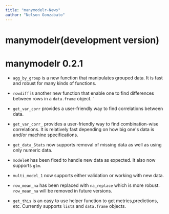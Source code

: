 ```yaml
---
title: "manymodelr-News"
author: "Nelson Gonzabato"
---
```

# manymodelr(development version)

# manymodelr 0.2.1

* `agg_by_group` is a new function that manipulates grouped data. It is fast and
   robust for many kinds of functions.

* `rowdiff` is another new function that enable one to find differences between rows
   in a `data.frame` object. 
  `
* `get_var_corr` provides a user-friendly way to find correlations between data.


* `get_var_corr_` provides a user-friendly way to find combination-wise correlations. It is relatively fast depending on how big one's data is and/or machine specifications. 

* `get_data_Stats` now supports removal of missing data as well as using only numeric data.

* `modeleR` has been fixed to handle new data as expected. It also now supports `glm`. 

* `multi_model_1` now supports either validation or working with new data.

* `row_mean_na`  has been replaced with `na_replace` which is more robust. `row_mean_na` will be removed in future versions. 

* `get_this` is an easy to use helper function to get metrics,predictions, etc. Currently supports `list`s and `data.frame` objects. 




